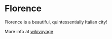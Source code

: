 # Florence

Florence is a beautiful, quintessentially Italian city!

More info at [wikivoyage](https://en.wikivoyage.org/wiki/Florence)

